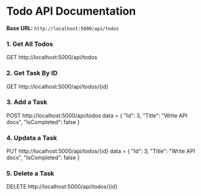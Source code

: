 # Todo API Documentation
**Base URL:** `http://localhost:5000/api/todos`
### 1. Get All Todos
GET http://localhost:5000/api/todos

### 2. Get Task By ID
GET http://localhost:5000/api/todos/{id}

### 3. Add a Task
POST http://localhost:5000/api/todos
data = 
{
  "Id": 3,
  "Title": "Write API docs",
  "IsCompleted": false
}

### 4. Updata a Task
PUT http://localhost:5000/api/todos/{id}
data = 
{
  "Id": 3,
  "Title": "Write API docs",
  "IsCompleted": false
}

### 5. Delete a Task
DELETE http://localhost:5000/api/todos/{id}




